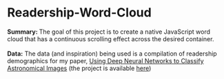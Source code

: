 # Readership-Word-Cloud
<b>Summary: </b> The goal of this project is to create a native JavaScript word cloud that has a continuous scrolling effect across the desired container.<br>
<br>
<b>Data:</b> The data (and inspiration) being used is a compilation of readership demographics for my paper, <a href="https://digitalcommons.spu.edu/honorsprojects/181/">Using Deep Neural Networks to Classify Astronomical Images</a> (the project is available <a href="https://github.com/admacpherson/Astronomical-Identification-ML">here</a>)<br>
